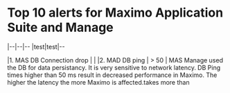 # Top 10 alerts for Maximo Application Suite and Manage

|--|--|--
|test|test|--




|1. MAS DB Connection drop | |
|2. MAD DB ping | > 50 |  MAS Manage used the DB for data persistancy. It is very sensitive to network latency. DB Ping times higher than 50 ms result in decreased performance in Maximo. The higher the latency the more Maximo is affected.takes more than

